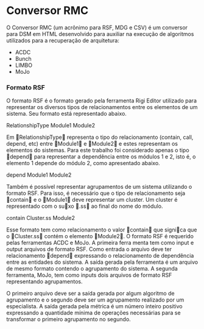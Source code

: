 # Conversor RMC

O Conversor RMC (um acrônimo para RSF, MDG e CSV) é um conversor para DSM em HTML desenvolvido para auxiliar na execução de algoritmos utilizados para a recuperação de arquitetura:
* ACDC
* Bunch
* LIMBO
* MoJo

### Formato RSF

O formato RSF é o formato gerado pela ferramenta Rigi Editor utilizado para representar os diversos tipos de relacionamentos entre os elementos de um sistema. Seu formato está representado abaixo.

RelationshipType Module1 Module2

Em RelationshipType representa o tipo do relacionamento (contain, call, depend, etc) entre Module1 e Module2 e estes representam os elementos do sistemas. Para este trabalho foi considerado apenas o tipo depend para representar a dependência entre os módulos 1 e 2, isto é, o elemento 1 depende do módulo 2, como apresentado abaixo.

depend Module1 Module2

Também é possível representar agrupamentos de um sistema utilizando o formato RSF. Para isso, é necessário que o tipo de relacionamento seja contain e o Module1 deve representar um cluster. Um cluster é representado com o suxo .ss ao final do nome do módulo.

contain Cluster.ss Module2

Esse formato tem como relacionamento o valor contain que signica que o Cluster.ss contém o elemento Module2. O formato RSF é requerido pelas ferramentas ACDC e MoJo. A primeira ferra menta tem como input e output arquivos de formato RSF. Como entrada o arquivo deve ter relacionamento depend expressando o relacionamento de dependência entre as entidades do sistema. A saída gerada pela ferramenta é um arquivo de mesmo formato contendo o agrupamento do sistema. A segunda ferramenta, MoJo, tem como inputs dois arquivos de formato RSF representando agrupamentos.

O primeiro arquivo deve ser a saída gerada por algum algoritmo de agrupamento e o segundo deve ser um agrupamento realizado por um especialista. A saída gerada pela métrica é um número inteiro positivo expressando a quantidade mínima de operações necessárias para se transformar o primeiro agrupamento no segundo.
